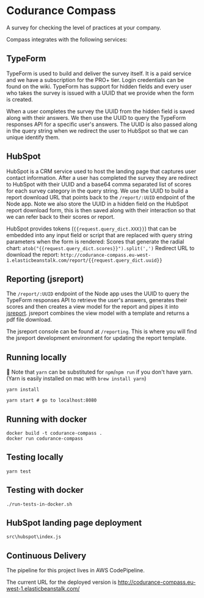 # Codurance Compass

A survey for checking the level of practices at your company.

Compass integrates with the following services:

## TypeForm

TypeForm is used to build and deliver the survey itself. It is a paid service and we have a subscription for the PRO+ tier. Login credentials can be found on the wiki. TypeForm has support for hidden fields and every user who takes the survey is issued with a UUID that we provide when the form is created. 

When a user completes the survey the UUID from the hidden field is saved along with their answers. We then use the UUID to query the TypeForm responses API for a specific user's answers. The UUID is also passed along in the query string when we redirect the user to HubSpot so that we can unique identify them.

## HubSpot

HubSpot is a CRM service used to host the landing page that captures user contact information. After a user has completed the survey they are redirect to HubSpot with their UUID and a base64 comma separated list of scores for each survey category in the query string. We use the UUID to build a report download URL that points back to the `/report/:UUID` endpoint of the Node app. Note we also store the UUID in a hidden field on the HubSpot report download form, this is then saved along with their interaction so that we can refer back to their scores or report.

HubSpot provides tokens (`{{request.query_dict.XXX}}`) that can be embedded into any input field or script that are replaced with query string parameters when the form is rendered:
Scores that generate the radial chart: `atob("{{request.query_dict.scores}}").split(',')`
Redirect URL to download the report: `http://codurance-compass.eu-west-1.elasticbeanstalk.com/report/{{request.query_dict.uuid}}`

## Reporting (jsreport)

The `/report/:UUID` endpoint of the Node app uses the UUID to query the TypeForm responses API to retrieve the user's answers, generates their scores and then creates a view model for the report and pipes it into [jsreport](https://jsreport.net/learn/adapting-jsreport). jsreport combines the view model with a template and returns a pdf file download.

The jsreport console can be found at `/reporting`. This is where you will find the jsreport development environment for updating the report template.

## Running locally

:large_blue_diamond: Note that `yarn` can be substituted for `npm`/`npm run` if you don't have yarn. (Yarn is easily installed on mac with `brew install yarn`)

```
yarn install

yarn start # go to localhost:8080
```

## Running with docker

```
docker build -t codurance-compass .
docker run codurance-compass
```

## Testing locally

```
yarn test
```

## Testing with docker

```
./run-tests-in-docker.sh
```

## HubSpot landing page deployment


`src\hubspot\index.js`

## Continuous Delivery

The pipeline for this project lives in AWS CodePipeline.

The current URL for the deployed version is http://codurance-compass.eu-west-1.elasticbeanstalk.com/

